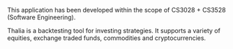 This application has been developed within the scope of CS3028 + CS3528 (Software Engineering).

Thalia is a backtesting tool for investing strategies. It supports a variety of equities, exchange traded funds, commodities and cryptocurrencies.
